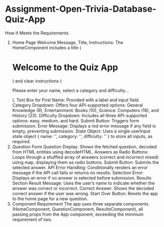 # Assignment-Open-Trivia-Database-Quiz-App

How It Meets the Requirements
1.  Home Page
Welcome Message, Title, Instructions: The HomeComponent includes a title (<h1>Welcome to the Quiz App</h1>) and clear instructions (<p>Please enter your name, select a category and difficulty...</p>).
Text Box for First Name: Provided with a label and input field.
Category Dropdown: Offers four API-supported options: General Knowledge (9), Entertainment: Books (10), Science: Computers (18), and History (23).
Difficulty Dropdown: Includes all three API-supported options: easy, medium, and hard.
Submit Button: Triggers form submission.
Error Message: Displays a red error message if any field is empty, preventing submission.
State Object: Uses a single userInput state object { name: '', category: '', difficulty: '' } to store all inputs, as required.
2. Question Form
Question Display: Shows the fetched question, decoded from HTML entities using decodeHTML.
Answers as Radio Buttons: Loops through a shuffled array of answers (correct and incorrect mixed) using map, displaying them as radio buttons.
Submit Button: Submits the selected answer.
API Error Handling: Conditionally renders an error message if the API call fails or returns no results.
Selection Error: Displays an error if no answer is selected before submission.
   Results Section
Result Message: Uses the user’s name to indicate whether the answer was correct or incorrect.
Correct Answer: Shows the decoded correct answer if the user was wrong.
Start Over Button: Resets the app to the home page for a new question.
4.  Component Requirement
The app uses three separate components (HomeComponent, QuestionComponent, ResultsComponent), all passing props from the App component, exceeding the minimum requirement of two.
